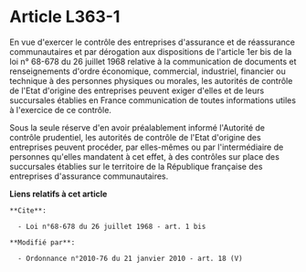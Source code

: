 # Article L363-1

En vue d'exercer le contrôle des entreprises d'assurance et de réassurance communautaires et par dérogation aux dispositions
de l'article 1er bis de la loi n° 68-678 du 26 juillet 1968 relative à la communication de documents et renseignements
d'ordre économique, commercial, industriel, financier ou technique à des personnes physiques ou morales, les autorités de
contrôle de l'Etat d'origine des entreprises peuvent exiger d'elles et de leurs succursales établies en France communication
de toutes informations utiles à l'exercice de ce contrôle. 

Sous la seule réserve d'en avoir préalablement informé         l'Autorité de contrôle prudentiel, les autorités de contrôle
de l'Etat d'origine des entreprises peuvent procéder, par elles-mêmes ou par l'intermédiaire de personnes qu'elles mandatent
à cet effet, à des contrôles sur place des succursales établies sur le territoire de la République française des entreprises
d'assurance communautaires.

**Liens relatifs à cet article**

	**Cite**:

	  - Loi n°68-678 du 26 juillet 1968 - art. 1 bis

	**Modifié par**:

	  - Ordonnance n°2010-76 du 21 janvier 2010 - art. 18 (V)
